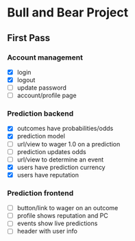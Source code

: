 # Bull and Bear Project

## First Pass

### Account management
- [x] login
- [x] logout
- [ ] update password
- [ ] account/profile page

### Prediction backend
- [x] outcomes have probabilities/odds
- [x] prediction model
- [ ] url/view to wager 1.0 on a prediction
- [ ] prediction updates odds
- [ ] url/view to determine an event
- [x] users have prediction currency
- [x] users have reputation

### Prediction frontend
- [ ] button/link to wager on an outcome
- [ ] profile shows reputation and PC
- [ ] events show live predictions
- [ ] header with user info

